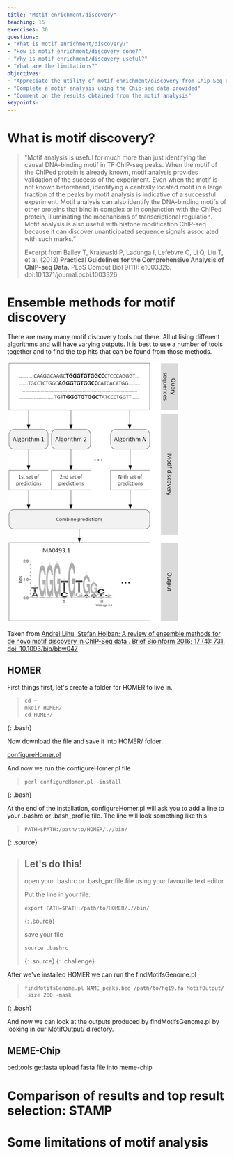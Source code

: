 ```yaml
---
title: "Motif enrichment/discovery"
teaching: 15
exercises: 30
questions:
- "What is motif enrichment/discovery?"
- "How is motif enrichment/discovery done?"
- "Why is motif enrichment/discovery useful?"
- "What are the limitations?"
objectives:
- "Appreciate the utility of motif enrichment/discovery from Chip-Seq data"
- "Complete a motif analysis using the Chip-seq data provided"
- "Comment on the results obtained from the motif analysis"
keypoints:
---
```


# What is motif discovery?

> "Motif analysis is useful for much more than just identifying the causal DNA-binding motif in TF ChIP-seq peaks. When the motif of the ChIPed protein is already known, motif analysis provides validation of the success of the experiment. Even when the motif is not known beforehand, identifying a centrally located motif in a large fraction of the peaks by motif analysis is indicative of a successful experiment. Motif analysis can also identify the DNA-binding motifs of other proteins that bind in complex or in conjunction with the ChIPed protein, illuminating the mechanisms of transcriptional regulation. Motif analysis is also useful with histone modification ChIP-seq because it can discover unanticipated sequence signals associated with such marks."
>
> Excerpt from Bailey T, Krajewski P, Ladunga I, Lefebvre C, Li Q, Liu T, et al. (2013) **Practical Guidelines for the Comprehensive Analysis of ChIP-seq Data.** PLoS Comput Biol 9(11): e1003326. doi:10.1371/journal.pcbi.1003326


# Ensemble methods for motif discovery

There are many many motif discovery tools out there. All utilising different algorithms and will have varying outputs. It is best to use a number of tools together and to find the top hits that can be found from those methods. 

![Ensemble methods for motif analysis](../fig/ensemble_methods_chip_seq.png)

Taken from 
[Andrei Lihu, Stefan Holban; A review of ensemble methods for de novo motif discovery in ChIP-Seq data . Brief Bioinform 2016; 17 (4): 731. doi: 10.1093/bib/bbw047](https://academic.oup.com/bib/article/17/4/731/1742437/A-review-of-ensemble-methods-for-de-novo-motif)

## HOMER

First things first, let's create a folder for HOMER to live in.

> ~~~
> cd ~
> mkdir HOMER/
> cd HOMER/
> ~~~~
{: .bash}

Now download the file and save it into HOMER/ folder.

[configureHomer.pl](http://homer.ucsd.edu/homer/configureHomer.pl)

And now we run the configureHomer.pl file

> ~~~
> perl configureHomer.pl -install
> ~~~
{: .bash}

At the end of the installation, configureHomer.pl will ask you to add a line to your .bashrc or .bash_profile file. The line will look something like this:

> ~~~
> PATH=$PATH:/path/to/HOMER/.//bin/
> ~~~
{: .source}

> ## Let's do this! 
>
> open your .bashrc or .bash_profile file using your favourite text editor
>
>Put the line in your file: 
>
> ~~~
> export PATH=$PATH:/path/to/HOMER/.//bin/
> ~~~
>{: .source}
>
> save your file
>
> ~~~
> source .bashrc
> ~~~
> {: .source}
{: .challenge}

After we've installed HOMER we can run the findMotifsGenome.pl

> ~~~
> findMotifsGenome.pl NAME_peaks.bed /path/to/hg19.fa MotifOutput/ -size 200 -mask
> ~~~
{: .bash}

And now we can look at the outputs produced by findMotifsGenome.pl by looking in our MotifOutput/ directory.

## MEME-Chip

bedtools getfasta
upload fasta file into meme-chip

# Comparison of results and top result selection: STAMP

# Some limitations of motif analysis

